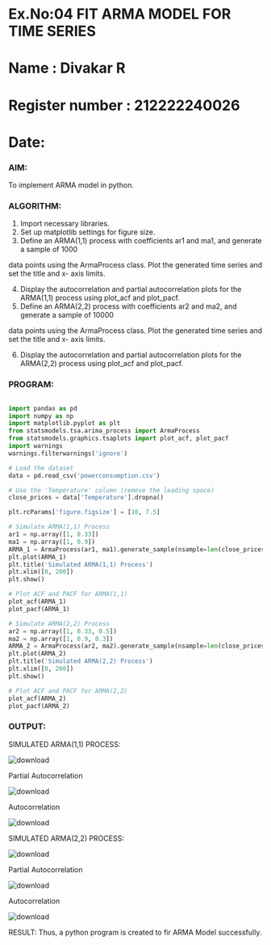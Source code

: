 # Ex.No:04   FIT ARMA MODEL FOR TIME SERIES
# Name : Divakar R
# Register number : 212222240026
# Date: 


### AIM:
To implement ARMA model in python.
### ALGORITHM:
1. Import necessary libraries.
2. Set up matplotlib settings for figure size.
3. Define an ARMA(1,1) process with coefficients ar1 and ma1, and generate a sample of 1000

data points using the ArmaProcess class. Plot the generated time series and set the title and x-
axis limits.

4. Display the autocorrelation and partial autocorrelation plots for the ARMA(1,1) process using
plot_acf and plot_pacf.
5. Define an ARMA(2,2) process with coefficients ar2 and ma2, and generate a sample of 10000

data points using the ArmaProcess class. Plot the generated time series and set the title and x-
axis limits.

6. Display the autocorrelation and partial autocorrelation plots for the ARMA(2,2) process using
plot_acf and plot_pacf.
### PROGRAM:

```python

import pandas as pd
import numpy as np
import matplotlib.pyplot as plt
from statsmodels.tsa.arima_process import ArmaProcess
from statsmodels.graphics.tsaplots import plot_acf, plot_pacf
import warnings
warnings.filterwarnings('ignore')

# Load the dataset
data = pd.read_csv('powerconsumption.csv')

# Use the 'Temperature' column (remove the leading space)
close_prices = data['Temperature'].dropna()

plt.rcParams['figure.figsize'] = [10, 7.5]

# Simulate ARMA(1,1) Process
ar1 = np.array([1, 0.33])
ma1 = np.array([1, 0.9])
ARMA_1 = ArmaProcess(ar1, ma1).generate_sample(nsample=len(close_prices))
plt.plot(ARMA_1)
plt.title('Simulated ARMA(1,1) Process')
plt.xlim([0, 200])
plt.show()

# Plot ACF and PACF for ARMA(1,1)
plot_acf(ARMA_1)
plot_pacf(ARMA_1)

# Simulate ARMA(2,2) Process
ar2 = np.array([1, 0.33, 0.5])
ma2 = np.array([1, 0.9, 0.3])
ARMA_2 = ArmaProcess(ar2, ma2).generate_sample(nsample=len(close_prices) * 10)
plt.plot(ARMA_2)
plt.title('Simulated ARMA(2,2) Process')
plt.xlim([0, 200])
plt.show()

# Plot ACF and PACF for ARMA(2,2)
plot_acf(ARMA_2)
plot_pacf(ARMA_2)

```

### OUTPUT:
SIMULATED ARMA(1,1) PROCESS:

![download](https://github.com/user-attachments/assets/440ae1a4-cfb8-4ce8-a920-4478c9df6bca)


Partial Autocorrelation

![download](https://github.com/user-attachments/assets/aef87ab3-4df6-4aad-9c82-701dcfd4a029)



Autocorrelation

![download](https://github.com/user-attachments/assets/027ecf0d-41a8-4a38-b1f7-a9b043e32307)



SIMULATED ARMA(2,2) PROCESS:

![download](https://github.com/user-attachments/assets/53d04690-bf67-4b04-be9e-5146d7f13575)



Partial Autocorrelation

![download](https://github.com/user-attachments/assets/ed81e098-7ed3-4a7b-b5e3-0cb2498d5eba)




Autocorrelation

![download](https://github.com/user-attachments/assets/378b0c9c-b689-4082-a251-56c4715a31ea)




RESULT:
Thus, a python program is created to fir ARMA Model successfully.
